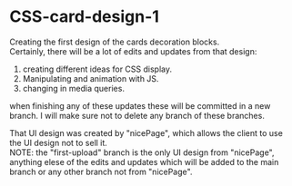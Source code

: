 # CSS-card-design-1

Creating the first design of the cards decoration blocks.<br>
Certainly, there will be a lot of edits and updates from that design:
  1.  creating different ideas for CSS display.
  2.  Manipulating and animation with JS.
  3.  changing in media queries.<br>

when finishing any of these updates these will be committed in a new branch. I will make sure not to delete any branch of these branches.<br>

That UI design was created by "nicePage", which allows the client to use the UI design not to sell it.<br>
NOTE: the "first-upload" branch is the only UI design from "nicePage", anything elese of the edits and updates which will be added to the main branch or any other branch not from "nicePage".<br>

